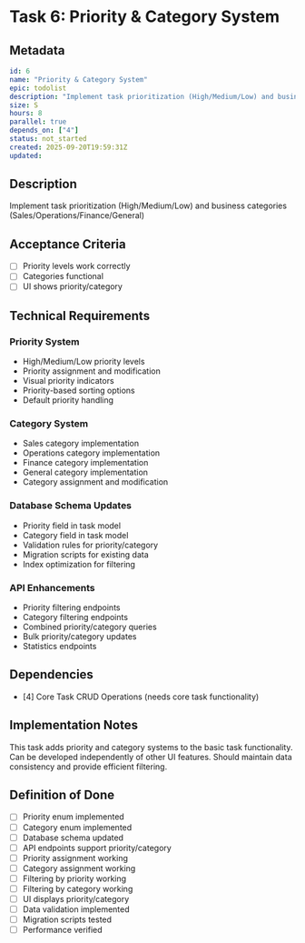 # Task 6: Priority & Category System

## Metadata
```yaml
id: 6
name: "Priority & Category System"
epic: todolist
description: "Implement task prioritization (High/Medium/Low) and business categories (Sales/Operations/Finance/General)"
size: S
hours: 8
parallel: true
depends_on: ["4"]
status: not_started
created: 2025-09-20T19:59:31Z
updated: 
```

## Description
Implement task prioritization (High/Medium/Low) and business categories (Sales/Operations/Finance/General)

## Acceptance Criteria
- [ ] Priority levels work correctly
- [ ] Categories functional
- [ ] UI shows priority/category

## Technical Requirements

### Priority System
- High/Medium/Low priority levels
- Priority assignment and modification
- Visual priority indicators
- Priority-based sorting options
- Default priority handling

### Category System
- Sales category implementation
- Operations category implementation
- Finance category implementation
- General category implementation
- Category assignment and modification

### Database Schema Updates
- Priority field in task model
- Category field in task model
- Validation rules for priority/category
- Migration scripts for existing data
- Index optimization for filtering

### API Enhancements
- Priority filtering endpoints
- Category filtering endpoints
- Combined priority/category queries
- Bulk priority/category updates
- Statistics endpoints

## Dependencies
- [4] Core Task CRUD Operations (needs core task functionality)

## Implementation Notes
This task adds priority and category systems to the basic task functionality. Can be developed independently of other UI features. Should maintain data consistency and provide efficient filtering.

## Definition of Done
- [ ] Priority enum implemented
- [ ] Category enum implemented
- [ ] Database schema updated
- [ ] API endpoints support priority/category
- [ ] Priority assignment working
- [ ] Category assignment working
- [ ] Filtering by priority working
- [ ] Filtering by category working
- [ ] UI displays priority/category
- [ ] Data validation implemented
- [ ] Migration scripts tested
- [ ] Performance verified
